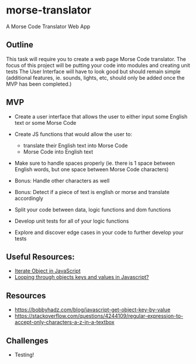 # morse-translator

A Morse Code Translator Web App

## Outline

This task will require you to create a web page Morse Code translator.
The focus of this project will be putting your code into modules and creating unit tests
The User Interface will have to look good but should remain simple (additional features, ie. sounds, lights, etc, should only be added once the MVP has been completed.)

## MVP

- Create a user interface that allows the user to either input some English text or some Morse Code
- Create JS functions that would allow the user to:

  - translate their English text into Morse Code
  - Morse Code into English text

- Make sure to handle spaces properly (ie. there is 1 space between English words, but one space between Morse Code characters)

- Bonus: Handle other characters as well
- Bonus: Detect if a piece of text is english or morse and translate accordingly

- Split your code between data, logic functions and dom functions
- Develop unit tests for all of your logic functions
- Explore and discover edge cases in your code to further develop your tests

## Useful Resources:

- [Iterate Object in JavaScript](https://www.javascripttutorial.net/object/iterate-object-in-javascript/)
- [Looping through objects keys and values in Javascript?](https://flexiple.com/loop-through-object-javascript/)

## Resources

- https://bobbyhadz.com/blog/javascript-get-object-key-by-value
- https://stackoverflow.com/questions/4244109/regular-expression-to-accept-only-characters-a-z-in-a-textbox

## Challenges

- Testing!

